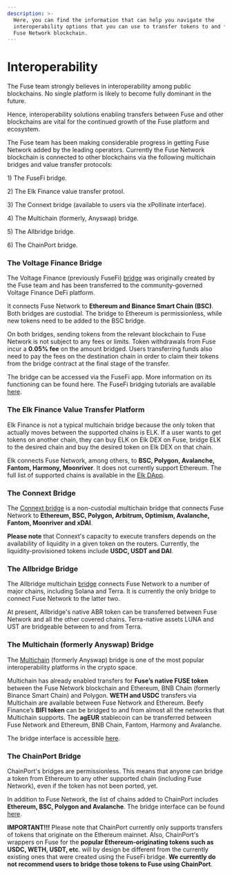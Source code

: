 ```yaml
---
description: >-
  Here, you can find the information that can help you navigate the
  interoperability options that you can use to transfer tokens to and from the
  Fuse Network blockchain.
---
```


# Interoperability

The Fuse team strongly believes in interoperability among public blockchains. No single platform is likely to become fully dominant in the future.

Hence, interoperability solutions enabling transfers between Fuse and other blockchains are vital for the continued growth of the Fuse platform and ecosystem.&#x20;

The Fuse team has been making considerable progress in getting Fuse Network added by the leading operators. Currently the Fuse Network blockchain is connected to other blockchains via the following multichain bridges and value transfer protocols:

1\) The FuseFi bridge.

2\) The Elk Finance value transfer protool.

3\) The Connext bridge (available to users via the xPollinate interface).

4\) The Multichain (formerly, Anyswap) bridge.

5\) The Allbridge bridge.

6\) The ChainPort bridge.

### The Voltage Finance Bridge

The Voltage Finance (previously FuseFi) [bridge](https://app.voltage.finance/#/bridge) was originally created by the Fuse team and has been transferred to the community-governed Voltage Finance DeFi platform.&#x20;

It connects Fuse Network to **Ethereum and Binance Smart Chain (BSC)**. Both bridges are custodial. The bridge to Ethereum is permissionless, while new tokens need to be added to the BSC bridge.

On both bridges, sending tokens from the relevant blockchain to Fuse Network is not subject to any fees or limits. Token withdrawals from Fuse incur a **0.05% fee** on the amount bridged. Users transferring funds also need to pay the fees on the destination chain in order to claim their tokens from the bridge contract at the final stage of the transfer. &#x20;

The bridge can be accessed via the FuseFi app. More information on its functioning can be found here. The FuseFi bridging tutorials are available [here](https://tutorials.fuse.io/tutorials/bridge-tutorials).&#x20;

### The Elk Finance Value Transfer Platform

Elk Finance is not a typical multichain bridge because the only token that actually moves between the supported chains is ELK. If a user wants to get tokens on another chain, they can buy ELK on Elk DEX on Fuse, bridge ELK to the desired chain and buy the desired token on Elk DEX on that chain.

Elk connects Fuse Network, among others, to **BSC, Polygon, Avalanche, Fantom, Harmony, Moonriver**. It does not currently support Ethereum. The full list of supported chains is available in the [Elk DApp](https://app.elk.finance).&#x20;

### The Connext Bridge

The [Connext bridge](https://bridge.connext.network) is a non-custodial multichain bridge that connects Fuse Network to **Ethereum, BSC, Polygon, Arbitrum, Optimism, Avalanche, Fantom, Moonriver and xDAI**.

**Please note** that Connext's capacity to execute transfers depends on the availability of liquidity in a given token on the routers. Currently, the liquidity-provisioned tokens include **USDC, USDT and DAI**.

### The Allbridge Bridge

The Allbridge multichain [bridge](https://app.allbridge.io/bridge) connects Fuse Network to a number of major chains, including Solana and Terra. It is currently the only bridge to connect Fuse Network to the latter two.

At present, Allbridge's native ABR token can be transferred between Fuse Network and all the other covered chains. Terra-native assets LUNA and UST are bridgeable between to and from Terra. &#x20;

### The Multichain (formerly Anyswap) Bridge

The [Multichain](https://multichain.org) (formerly Anyswap) bridge is one of the most popular interoperability platforms in the crypto space.&#x20;

Multichain has already enabled transfers for **Fuse’s native FUSE token** between the Fuse Network blockchain and Ethereum, BNB Chain (formerly Binance Smart Chain) and Polygon. **WETH and USDC** transfers via Multichain are available between Fuse Network and Ethereum. Beefy Finance’s **BIFI token** can be bridged to and from almost all the networks that Multichain supports. The **agEUR** stablecoin can be transferred between Fuse Network and Ethereum, BNB Chain, Fantom, Harmony and Avalanche.&#x20;

The bridge interface is accessible [here](https://app.multichain.org/#/router). &#x20;

### The ChainPort Bridge

ChainPort's bridges are permissionless. This means that anyone can bridge a token from Ethereum to any other supported chain (including Fuse Network), even if the token has not been ported, yet.

In addition to Fuse Network, the list of chains added to ChainPort includes **Ethereum, BSC, Polygon and Avalanche**. The bridge interface can be found [here](https://app.chainport.io/).&#x20;

**IMPORTANT!!!** Please note that ChainPort currently only supports transfers of tokens that originate on the Ethereum mainnet. Also, ChainPort's wrappers on Fuse for the **popular Ethereum-originating tokens such as USDC, WETH, USDT, etc**. will by design be different from the currently existing ones that were created using the FuseFi bridge. **We currently do not recommend users to bridge those tokens to Fuse using ChainPort**.  &#x20;
